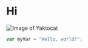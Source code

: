 # Hi

![Image of Yaktocat](https://octodex.github.com/images/yaktocat.png)

``` javascript
var myVar = "Hello, world!";
```

